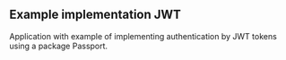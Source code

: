 ## Example implementation JWT

Application with example of implementing authentication by JWT tokens using a package Passport.
